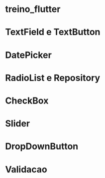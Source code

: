 # treino_flutter


# TextField e TextButton
# DatePicker
# RadioList e Repository
# CheckBox
# Slider
# DropDownButton
# Validacao